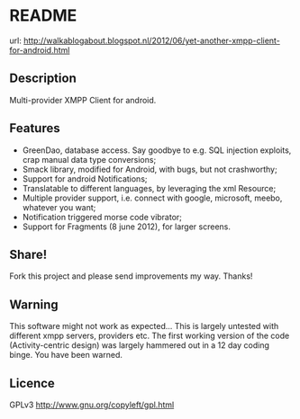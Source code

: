 README
======

url: http://walkablogabout.blogspot.nl/2012/06/yet-another-xmpp-client-for-android.html

Description
-----------

Multi-provider XMPP Client for android.

Features
--------

* GreenDao, database access. Say goodbye to e.g. SQL injection exploits, crap manual data type conversions;
* Smack library, modified for Android, with bugs, but not crashworthy;
* Support for android Notifications;
* Translatable to different languages, by leveraging the xml Resource;
* Multiple provider support, i.e. connect with google, microsoft, meebo, whatever you want;
* Notification triggered morse code vibrator;
* Support for Fragments (8 june 2012), for larger screens.

Share!
------

Fork this project and please send improvements my way. Thanks!

Warning
-------

This software might not work as expected...
This is largely untested with different xmpp servers, providers etc.
The first working version of the code (Activity-centric design) was largely hammered out in a 12 day coding binge. You have been warned.

Licence
-------

GPLv3 http://www.gnu.org/copyleft/gpl.html


